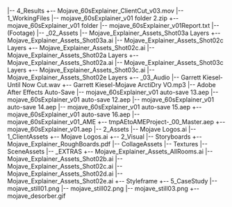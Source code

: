 |-- 4_Results
    +-- Mojave_60sExplainer_ClientCut_v03.mov
|-- 1_WorkingFiles
    |-- mojave_60sExplainer_v01 folder 2.zip
    +-- mojave_60sExplainer_v01 folder
        |-- mojave_60sExplainer_v01Report.txt
        |-- (Footage)
            |-- _02_Assets
                |-- Mojave_Explainer_Assets_Shot03a Layers
                    +-- Mojave_Explainer_Assets_Shot03a.ai
                |-- Mojave_Explainer_Assets_Shot02c Layers
                    +-- Mojave_Explainer_Assets_Shot02c.ai
                |-- Mojave_Explainer_Assets_Shot02a Layers
                    +-- Mojave_Explainer_Assets_Shot02a.ai
                |-- Mojave_Explainer_Assets_Shot03c Layers
                    +-- Mojave_Explainer_Assets_Shot03c.ai
                |-- Mojave_Explainer_Assets_Shot02e Layers
            +-- _03_Audio
                |-- Garrett Kiesel-Until Now Cut.wav
                +-- Garrett Kiesel-Mojave ArctiDry VO.mp3
        |-- Adobe After Effects Auto-Save
            |-- mojave_60sExplainer_v01 auto-save 13.aep
            |-- mojave_60sExplainer_v01 auto-save 12.aep
            |-- mojave_60sExplainer_v01 auto-save 14.aep
            |-- mojave_60sExplainer_v01 auto-save 15.aep
            +-- mojave_60sExplainer_v01 auto-save 16.aep
        |-- mojave_60sExplainer_v01_AME
            +-- tmpAEtoAMEProject-_00_Master.aep
        +-- mojave_60sExplainer_v01.aep
|-- 2_Assets
    |-- Mojave Logos.ai
    |-- 1_ClientAssets
        +-- Mojave Logos.ai
    +-- 2_Visual
        |-- Storyboards
            +-- Mojave_Explainer_RoughBoards.pdf
        |-- CollageAssets
        |-- Textures
        |-- SceneAssets
            |-- _EXTRAS
                +-- Mojave_Explainer_Assets_AllRooms.ai
            |-- Mojave_Explainer_Assets_Shot02b.ai
            |-- Mojave_Explainer_Assets_Shot02c.ai
            |-- Mojave_Explainer_Assets_Shot02d.ai
            |-- Mojave_Explainer_Assets_Shot02e.ai
        +-- Styleframe
+-- 5_CaseStudy
    |-- mojave_still01.png
    |-- mojave_still02.png
    |-- mojave_still03.png
    +-- mojave_desorber.gif
